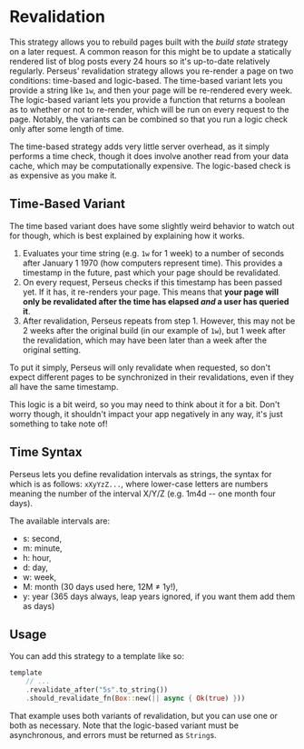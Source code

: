 # Revalidation

This strategy allows you to rebuild pages built with the _build state_ strategy on a later request. A common reason for this might be to update a statically rendered list of blog posts every 24 hours so it's up-to-date relatively regularly. Perseus' revalidation strategy allows you re-render a page on two conditions: time-based and logic-based. The time-based variant lets you provide a string like `1w`, and then your page will be re-rendered every week. The logic-based variant lets you provide a function that returns a boolean as to whether or not to re-render, which will be run on every request to the page. Notably, the variants can be combined so that you run a logic check only after some length of time.

The time-based strategy adds very little server overhead, as it simply performs a time check, though it does involve another read from your data cache, which may be computationally expensive. The logic-based check is as expensive as you make it.

## Time-Based Variant

The time based variant does have some slightly weird behavior to watch out for though, which is best explained by explaining how it works.

1. Evaluates your time string (e.g. `1w` for 1 week) to a number of seconds after January 1 1970 (how computers represent time). This provides a timestamp in the future, past which your page should be revalidated.
2. On every request, Perseus checks if this timestamp has been passed yet. If it has, it re-renders your page. This means that **your page will only be revalidated after the time has elapsed _and_ a user has queried it**.
3. After revalidation, Perseus repeats from step 1. However, this may not be 2 weeks after the original build (in our example of `1w`), but 1 week after the revalidation, which may have been later than a week after the original setting.

To put it simply, Perseus will only revalidate when requested, so don't expect different pages to be synchronized in their revalidations, even if they all have the same timestamp.

This logic is a bit weird, so you may need to think about it for a bit. Don't worry though, it shouldn't impact your app negatively in any way, it's just something to take note of!

## Time Syntax

Perseus lets you define revalidation intervals as strings, the syntax for which is as follows: `xXyYzZ...`, where lower-case letters are numbers meaning the number of the interval X/Y/Z (e.g. 1m4d -- one month four days).

The available intervals are:

-   s: second,
-   m: minute,
-   h: hour,
-   d: day,
-   w: week,
-   M: month (30 days used here, 12M ≠ 1y!),
-   y: year (365 days always, leap years ignored, if you want them add them as days)

## Usage

You can add this strategy to a template like so:

```rust
template
	// ...
    .revalidate_after("5s".to_string())
    .should_revalidate_fn(Box::new(|| async { Ok(true) }))
```

That example uses both variants of revalidation, but you can use one or both as necessary. Note that the logic-based variant must be asynchronous, and errors must be returned as `String`s.
